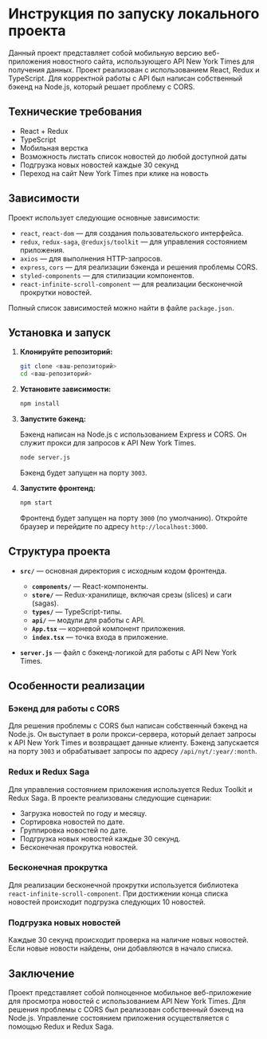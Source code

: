 # Инструкция по запуску локального проекта

Данный проект представляет собой мобильную версию веб-приложения новостного сайта, использующего API New York Times для
получения данных. Проект реализован с использованием React, Redux и TypeScript. Для корректной работы с API был написан
собственный бэкенд на Node.js, который решает проблему с CORS.

## Технические требования

- React + Redux
- TypeScript
- Мобильная верстка
- Возможность листать список новостей до любой доступной даты
- Подгрузка новых новостей каждые 30 секунд
- Переход на сайт New York Times при клике на новость

## Зависимости

Проект использует следующие основные зависимости:

- `react`, `react-dom` — для создания пользовательского интерфейса.
- `redux`, `redux-saga`, `@reduxjs/toolkit` — для управления состоянием приложения.
- `axios` — для выполнения HTTP-запросов.
- `express`, `cors` — для реализации бэкенда и решения проблемы CORS.
- `styled-components` — для стилизации компонентов.
- `react-infinite-scroll-component` — для реализации бесконечной прокрутки новостей.

Полный список зависимостей можно найти в файле `package.json`.

## Установка и запуск

1. **Клонируйте репозиторий:**

   ```bash
   git clone <ваш-репозиторий>
   cd <ваш-репозиторий>
   ```

2. **Установите зависимости:**

   ```bash
   npm install
   ```

3. **Запустите бэкенд:**

   Бэкенд написан на Node.js с использованием Express и CORS. Он служит прокси для запросов к API New York Times.

   ```bash
   node server.js
   ```

   Бэкенд будет запущен на порту `3003`.

4. **Запустите фронтенд:**

   ```bash
   npm start
   ```

   Фронтенд будет запущен на порту `3000` (по умолчанию). Откройте браузер и перейдите по адресу
   `http://localhost:3000`.

## Структура проекта

- **`src/`** — основная директория с исходным кодом фронтенда.
    - **`components/`** — React-компоненты.
    - **`store/`** — Redux-хранилище, включая срезы (slices) и саги (sagas).
    - **`types/`** — TypeScript-типы.
    - **`api/`** — модули для работы с API.
    - **`App.tsx`** — корневой компонент приложения.
    - **`index.tsx`** — точка входа в приложение.

- **`server.js`** — файл с бэкенд-логикой для работы с API New York Times.

## Особенности реализации

### Бэкенд для работы с CORS

Для решения проблемы с CORS был написан собственный бэкенд на Node.js. Он выступает в роли прокси-сервера, который
делает запросы к API New York Times и возвращает данные клиенту. Бэкенд запускается на порту `3003` и обрабатывает
запросы по адресу `/api/nyt/:year/:month`.

### Redux и Redux Saga

Для управления состоянием приложения используется Redux Toolkit и Redux Saga. В проекте реализованы следующие сценарии:

- Загрузка новостей по году и месяцу.
- Сортировка новостей по дате.
- Группировка новостей по дате.
- Подгрузка новых новостей каждые 30 секунд.
- Бесконечная прокрутка новостей.

### Бесконечная прокрутка

Для реализации бесконечной прокрутки используется библиотека `react-infinite-scroll-component`. При достижении конца
списка новостей происходит подгрузка следующих 10 новостей.

### Подгрузка новых новостей

Каждые 30 секунд происходит проверка на наличие новых новостей. Если новые новости найдены, они добавляются в начало
списка.

## Заключение

Проект представляет собой полноценное мобильное веб-приложение для просмотра новостей с использованием API New York
Times. Для решения проблемы с CORS был реализован собственный бэкенд на Node.js. Управление состоянием приложения
осуществляется с помощью Redux и Redux Saga.